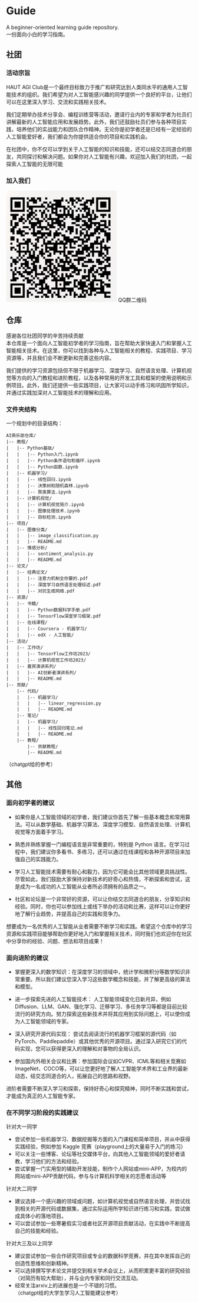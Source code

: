 # Guide
A beginner-oriented learning guide repository.  
一份面向小白的学习指南。

## 社团
### 活动宗旨
HAUT AGI Club是一个最终目标致力于推广和研究达到人类同水平的通用人工智能技术的组织。我们希望为对人工智能感兴趣的同学提供一个良好的平台，让他们可以在这里深入学习、交流和实践相关技术。

我们定期举办技术分享会、编程训练营等活动，邀请行业内的专家和学者为社员们讲解最新的人工智能应用和发展趋势。此外，我们还鼓励社员们参与各种项目实践，培养他们的实战能力和团队合作精神。无论你是初学者还是已经有一定经验的人工智能爱好者，我们都会为你提供适合你的项目和实践机会。

在社团中，你不仅可以学到关于人工智能的知识和技能，还可以结交志同道合的朋友，共同探讨和解决问题。如果你对人工智能有兴趣，欢迎加入我们的社团，一起探索人工智能的无限可能

### 加入我们
<img src="./about/社团二维码.jpg" alt="qrcode" width="300"/>  
QQ群二维码

## 仓库
感谢各位社团同学的辛苦持续贡献  
本仓库是一个面向人工智能初学者的学习指南，旨在帮助大家快速入门和掌握人工智能相关技术。在这里，你可以找到各种与人工智能相关的教程、实践项目、学习资源等，并且我们会不断更新和完善这些内容。

我们提供的学习资源包括但不限于机器学习、深度学习、自然语言处理、计算机视觉等方向的入门教程和进阶教程，以及各种常用的开发工具和框架的使用说明和示例项目。此外，我们还提供一些实践项目，让大家可以动手练习和巩固所学知识，并通过实践加深对人工智能技术的理解和应用。

### 文件夹结构
一个规划中的目录结构：
```
AI俱乐部仓库/
|-- 教程/
|   |-- Python基础/
|   |   |-- Python入门.ipynb
|   |   |-- Python条件语句和循环.ipynb
|   |   |-- Python函数.ipynb
|   |-- 机器学习/
|   |   |-- 线性回归.ipynb
|   |   |-- 决策树和随机森林.ipynb
|   |   |-- 聚类算法.ipynb
|   |-- 计算机视觉/
|   |   |-- 计算机视觉简介.ipynb
|   |   |-- 图像处理技术.ipynb
|   |   |-- 目标检测.ipynb
|-- 项目/
|   |-- 图像分类/
|   |   |-- image_classification.py
|   |   |-- README.md
|   |-- 情感分析/
|   |   |-- sentiment_analysis.py
|   |   |-- README.md
|-- 论文/
|   |-- 经典论文/
|   |   |-- 注意力机制全你要的.pdf
|   |   |-- 深度学习自然语言处理综述.pdf
|   |   |-- 对抗生成网络.pdf
|-- 资源/
|   |-- 书籍/
|   |   |-- Python数据科学手册.pdf
|   |   |-- TensorFlow深度学习框架.pdf
|   |-- 在线课程/
|   |   |-- Coursera - 机器学习/
|   |   |-- edX - 人工智能/
|-- 活动/
|   |-- 工作坊/
|   |   |-- TensorFlow工作坊2023/
|   |   |-- 计算机视觉工作坊2023/
|   |-- 嘉宾演讲系列/
|   |   |-- AI创新者演讲系列/
|   |   |-- README.md
|-- 贡献/
    |-- 代码/
    |   |-- 机器学习/
    |   |   |-- linear_regression.py
    |   |   |-- README.md
    |-- 笔记/
    |   |-- 机器学习/
    |   |   |-- 线性回归笔记.md
    |   |   |-- README.md
    |-- 教程/
        |-- 贡献教程/
        |-- README.md
```
（chatgpt给的参考）

## 其他
### 面向初学者的建议 
- 如果你是人工智能领域的初学者，我们建议你首先了解一些基本概念和常用算法。可以从数学基础、机器学习算法、深度学习模型、自然语言处理、计算机视觉等方面着手学习。

- 熟悉并熟练掌握一门编程语言是非常重要的，特别是 Python 语言。在学习过程中，我们建议你多看书、多练习，还可以通过在线课程和各种开源项目来加强自己的实践能力。

- 学习人工智能技术需要有耐心和毅力，因为它可能会比其他领域更具挑战性。尽管如此，我们鼓励大家保持对新技术的好奇心和热情，不断探索和尝试，这是成为一名成功的人工智能从业者所必须拥有的品质之一。

- 社区和论坛是一个非常好的资源，可以让你结交志同道合的朋友，分享知识和经验。同时，你也可以参加线上或线下举办的活动和比赛，这样可以让你更好地了解行业趋势，并提高自己的实践和竞争力。

想要成为一名优秀的人工智能从业者需要不断学习和实践。希望这个仓库中的学习资源和实践项目能够帮助你更好地入门和掌握相关技术，同时我们也欢迎你在社区中分享你的经验、问题、想法和项目成果！


### 面向进阶的建议
- 掌握更深入的数学知识：在深度学习的领域中，统计学和微积分等数学知识非常重要。所以我们建议您深入学习这些数学概念和技能，并了解更高级的算法和模型。

- 进一步探索先进的人工智能技术： 人工智能领域变化日新月异，例如 Diffusion、LLM、GAN、强化学习、迁移学习、多任务学习等都是目前比较流行的研究方向。努力探索这些新技术并将其应用到实际问题上，可以使你成为人工智能领域的专家。

- 深入研究开源代码实现： 尝试去阅读流行的机器学习框架的源代码（如PyTorch、Paddlepaddle）或其他优秀的开源项目。通过深入研究它们的代码实现，您可以获得更深入的理解和对事物的全局认识。

- 参加国内外相关会议和比赛：参加国际会议如CVPR、ICML等和相关竞赛如ImageNet、COCO等，可以让您更好地了解人工智能学术界和工业界的最新动态，结交志同道合的人，拓展自己的思路和视野。

进阶者需要不断深入学习和探索，保持好奇心和探究精神，同时不断实践和尝试，才能成为真正的人工智能专家。

### 在不同学习阶段的实践建议
 针对大一同学
- 尝试参加一些机器学习、数据挖掘等方面的入门课程和简单项目，并从中获得实践经验，例如参加 Kaggle 竞赛（playground上的大量易于入门的练习）
- 可以关注一些博客、论坛等社交媒体平台，向其他人工智能领域的爱好者请教，学习他们的方法和经验。
- 尝试掌握一门实用型的辅助开发技能，制作个人网站或mini-APP，为校内的网站或mini-APP贡献代码，参与与计算机科学相关的志愿者活动等

 针对大二同学
- 建议选择一个感兴趣的领域或问题，如计算机视觉或自然语言处理，并尝试找到相关的开源代码或数据集，通过实际运用所学知识进行练习和实践，尝试做成具体小的落地项目。
- 可以尝试参加一些寒暑假实习或者社区开源项目贡献活动，在实践中不断提高自己的技能和经验。

 针对大三及以上同学
- 建议尝试参加一些合作研究项目或专业的数据科学竞赛，并在其中发挥自己的创造性思维和创新精神。
- 可以选择撰写学术论文并提交到相关学术会议上，从而积累更丰富的研究经验（对简历有较大帮助），并与业内专家和同行交流互动。
- 经常关注arxiv上的进展也是一个不错的习惯。  
（chatgpt给的大学生学习人工智能建议参考）
